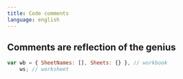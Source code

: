 ```yaml
---
title: Code comments
language: english
---
```


## Comments are reflection of the genius

```javascript
var wb = { SheetNames: [], Sheets: {} }, // workbook
    ws; // worksheet
```
